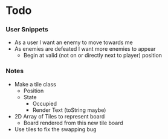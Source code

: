 # Todo

### User Snippets
 - As a user I want an enemy to move towards me
 - As enemies are defeated I want more enemies to appear
   - Begin at valid (not on or directly next to player) position

### Notes
 - Make a tile class
   - Position
   - State
     - Occupied
     - Render Text (toString maybe)
 - 2D Array of Tiles to represent board
   - Board rendered from this new tile board
 - Use tiles to fix the swapping bug
